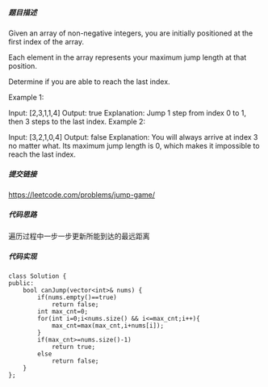 ##### 题目描述
Given an array of non-negative integers, you are initially positioned at the first index of the array.

Each element in the array represents your maximum jump length at that position.

Determine if you are able to reach the last index.

Example 1:

Input: [2,3,1,1,4]
Output: true
Explanation: Jump 1 step from index 0 to 1, then 3 steps to the last index.
Example 2:

Input: [3,2,1,0,4]
Output: false
Explanation: You will always arrive at index 3 no matter what. Its maximum
             jump length is 0, which makes it impossible to reach the last index.


##### 提交链接
https://leetcode.com/problems/jump-game/



##### 代码思路
遍历过程中一步一步更新所能到达的最远距离



##### 代码实现

```
class Solution {
public:
    bool canJump(vector<int>& nums) {
        if(nums.empty()==true)
            return false;
        int max_cnt=0;
        for(int i=0;i<nums.size() && i<=max_cnt;i++){
            max_cnt=max(max_cnt,i+nums[i]);
        }
        if(max_cnt>=nums.size()-1)
            return true;
        else 
            return false;
    }
};


```
